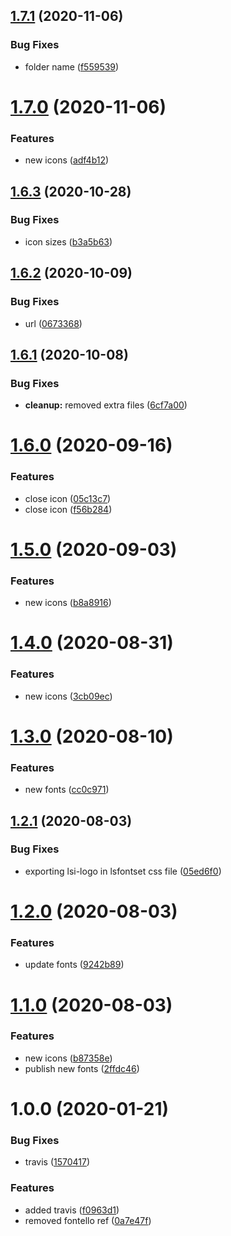 ## [1.7.1](https://github.com/LabShare/ls-font/compare/v1.7.0...v1.7.1) (2020-11-06)


### Bug Fixes

* folder name ([f559539](https://github.com/LabShare/ls-font/commit/f559539bbbac9a0a4c8f038c84666b1a98bf9e41))

# [1.7.0](https://github.com/LabShare/ls-font/compare/v1.6.3...v1.7.0) (2020-11-06)


### Features

* new icons ([adf4b12](https://github.com/LabShare/ls-font/commit/adf4b12e8d5ece3204238c39d218fee60b812226))

## [1.6.3](https://github.com/LabShare/ls-font/compare/v1.6.2...v1.6.3) (2020-10-28)


### Bug Fixes

* icon sizes ([b3a5b63](https://github.com/LabShare/ls-font/commit/b3a5b63489dbb062ee64e32e8f81ce1a2a84c7f7))

## [1.6.2](https://github.com/LabShare/ls-font/compare/v1.6.1...v1.6.2) (2020-10-09)


### Bug Fixes

* url ([0673368](https://github.com/LabShare/ls-font/commit/0673368b569dc51b78f555c47a54e4b6c64ea972))

## [1.6.1](https://github.com/LabShare/ls-font/compare/v1.6.0...v1.6.1) (2020-10-08)


### Bug Fixes

* **cleanup:** removed extra files ([6cf7a00](https://github.com/LabShare/ls-font/commit/6cf7a00a9cbff107bfa9dcc5689e9f329e78c3e3))

# [1.6.0](https://github.com/LabShare/ls-font/compare/v1.5.0...v1.6.0) (2020-09-16)


### Features

* close icon ([05c13c7](https://github.com/LabShare/ls-font/commit/05c13c76668dc752e93b44fbfe5d3507bfbfadf1))
* close icon ([f56b284](https://github.com/LabShare/ls-font/commit/f56b284da281d7bf87493f61a3a1aa0188d45740))

# [1.5.0](https://github.com/LabShare/ls-font/compare/v1.4.0...v1.5.0) (2020-09-03)


### Features

* new icons ([b8a8916](https://github.com/LabShare/ls-font/commit/b8a89168b5884fdfd8e4b6bb80728c54a75c4315))

# [1.4.0](https://github.com/LabShare/ls-font/compare/v1.3.0...v1.4.0) (2020-08-31)


### Features

* new icons ([3cb09ec](https://github.com/LabShare/ls-font/commit/3cb09ec244269fd03dcd91a90ebfa9b808f65da7))

# [1.3.0](https://github.com/LabShare/ls-font/compare/v1.2.1...v1.3.0) (2020-08-10)


### Features

* new fonts ([cc0c971](https://github.com/LabShare/ls-font/commit/cc0c971bebd0814d9867f92b94c082d1067efcef))

## [1.2.1](https://github.com/LabShare/ls-font/compare/v1.2.0...v1.2.1) (2020-08-03)


### Bug Fixes

* exporting lsi-logo in lsfontset css file ([05ed6f0](https://github.com/LabShare/ls-font/commit/05ed6f0a7b7ea6ed08fd41ff91759488f3ece79a))

# [1.2.0](https://github.com/LabShare/ls-font/compare/v1.1.0...v1.2.0) (2020-08-03)


### Features

* update fonts ([9242b89](https://github.com/LabShare/ls-font/commit/9242b8942028513ad1678391fa12cd67c3f1d98b))

# [1.1.0](https://github.com/LabShare/ls-font/compare/v1.0.0...v1.1.0) (2020-08-03)


### Features

* new icons ([b87358e](https://github.com/LabShare/ls-font/commit/b87358e3b62afd7991c506cb3817ea47aad9c0c8))
* publish new fonts ([2ffdc46](https://github.com/LabShare/ls-font/commit/2ffdc46b2beb029d37f28e6bd3543e2785cd122e))

# 1.0.0 (2020-01-21)


### Bug Fixes

* travis ([1570417](https://github.com/LabShare/ls-font/commit/15704175116b48bada26651bb8d0386ab91c958e))


### Features

* added travis ([f0963d1](https://github.com/LabShare/ls-font/commit/f0963d1bdaf7dcb608fb363df7352c035149481d))
* removed fontello ref ([0a7e47f](https://github.com/LabShare/ls-font/commit/0a7e47f026dc66df15e955271fc52c6bbfa4cf69))
